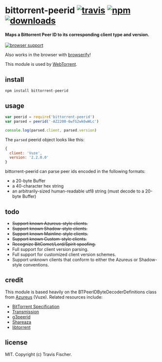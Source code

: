 # bittorrent-peerid [![travis](https://img.shields.io/travis/fisch0920/bittorrent-peerid.svg)](https://travis-ci.org/fisch0920/bittorrent-peerid) [![npm](https://img.shields.io/npm/v/bittorrent-peerid.svg)](https://npmjs.org/package/bittorrent-peerid) [![downloads](https://img.shields.io/npm/dm/bittorrent-peerid.svg)](https://npmjs.org/package/bittorrent-peerid)

#### Maps a Bittorrent Peer ID to its corresponding client type and version.

[![browser support](https://ci.testling.com/fisch0920/bittorrent-peerid.png)](https://ci.testling.com/fisch0920/bittorrent-peerid)

Also works in the browser with [browserify](http://browserify.org/)!

This module is used by [WebTorrent](http://webtorrent.io).

## install

```
npm install bittorrent-peerid
```

## usage

```js
var peerid = require('bittorrent-peerid')
var parsed = peerid('-AZ2200-6wfG2wk6wWLc')

console.log(parsed.client, parsed.version)
```

The `parsed` peerid object looks like this:

```js
{
  client: 'Vuze',
  version: '2.2.0.0'
}
```

bittorrent-peerid can parse peer ids encoded in the following formats:
* a 20-byte Buffer
* a 40-character hex string
* an arbitrarily-sized human-readable utf8 string (must decode to a 20-byte Buffer)

## todo

* ~~Support known Azureus-style clients.~~
* ~~Support known Shadow-style clients.~~
* ~~Support known Mainline-style clients.~~
* ~~Support known Custom-style clients.~~
* ~~Recognize BitComet/Lord/Spirit spoofing.~~
* Full support for client version parsing.
* Full support for customized client version schemes.
* Support unknown clients that conform to either the Azureus or Shadow-style conventions.

## credit

This module is based heavily on the BTPeerIDByteDecoderDefinitions class from [Azureus](http://sourceforge.net/projects/azureus/) (Vuze). Related resources include:
* [BitTorrent Specification](http://wiki.theory.org/BitTorrentSpecification)
* [Transmission](http://transmission.m0k.org/trac/browser/trunk/libtransmission/clients.c)
* [g3peerid](http://rufus.cvs.sourceforge.net/rufus/Rufus/g3peerid.py?view=log)
* [Shareaza](http://shareaza.svn.sourceforge.net/viewvc/shareaza/trunk/shareaza/BTClient.cpp?view=markup)
* [libtorrent](http://libtorrent.rakshasa.no/browser/trunk/libtorrent/src/torrent/peer/client_list.cc)

## license

MIT. Copyright (c) Travis Fischer.

